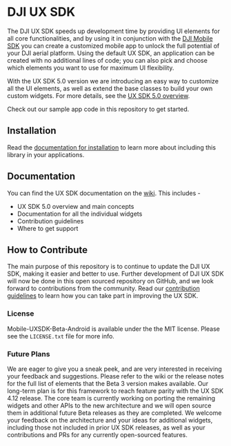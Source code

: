 # DJI UX SDK

The DJI UX SDK speeds up development time by providing UI elements for all core functionalities, and by using it in conjunction with the [DJI Mobile SDK](https://developer.dji.com/mobile-sdk/) you can create a customized mobile app to unlock the full potential of your DJI aerial platform. Using the default UX SDK, an application can be created with no additional lines of code; you can also pick and choose which elements you want to use for maximum UI flexibility.

With the UX SDK 5.0 version we are introducing an easy way to customize all the UI elements, as well as extend the base classes to build your own custom widgets. For more details, see the [UX SDK 5.0 overview](https://github.com/dji-sdk/Mobile-UXSDK-Beta-Android/wiki/UXSDK-5.0-Overview).

Check out our sample app code in this repository to get started. 

## Installation

Read the [documentation for installation](https://github.com/dji-sdk/Mobile-UXSDK-Beta-Android/wiki/Installation) to learn more about including this library in your applications. 

## Documentation

You can find the UX SDK documentation on the [wiki](https://github.com/dji-sdk/Mobile-UXSDK-Beta-Android/wiki). This includes -
* UX SDK 5.0 overview and main concepts
* Documentation for all the individual widgets
* Contribution guidelines
* Where to get support

## How to Contribute

The main purpose of this repository is to continue to update the DJI UX SDK, making it easier and better to use. Further development of DJI UX SDK will now be done in this open sourced repository on GitHub, and we look forward to contributions from the community. Read our [contribution guidelines](https://github.com/dji-sdk/Mobile-UXSDK-Beta-Android/wiki/How-to-Contribute) to learn how you can take part in improving the UX SDK.

### License
Mobile-UXSDK-Beta-Android is available under the the MIT license. Please see the `LICENSE.txt` file for more info.

### Future Plans

We are eager to give you a sneak peek, and are very interested in receiving your feedback and suggestions. Please refer to the wiki or the release notes for the full list of elements that the Beta 3 version makes available. Our long-term plan is for this framework to reach feature parity with the UX SDK 4.12 release. The core team is currently working on porting the remaining widgets and other APIs to the new architecture and we will open source them in additional future Beta releases as they are completed. We welcome your feedback on the architecture and your ideas for additional widgets, including those not included in prior UX SDK releases, as well as your contributions and PRs for any currently open-sourced features.
